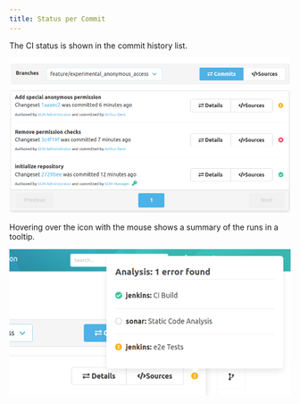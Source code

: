 ```yaml
---
title: Status per Commit
---
```

The CI status is shown in the commit history list.

![Status Commits](assets/status-commits.png)

Hovering over the icon with the mouse shows a summary of the runs in a tooltip.

![Status Commits with hover](assets/status-commit-hover.png)
